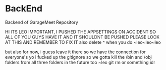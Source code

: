 # BackEnd
Backend of GarageMeet Repository


HI ITS LEO IMPORTANT, I PUSHED THE APPSETTINGS ON ACCIDENT SO ALL OF YOU GUYS HAVE IT AND IT SHOULDNT BE PUSHED PLEASE LOOK AT THIS AND REMEMBER TO FIX IT
also delete ^ when you do  ~leo~leo~leo

but also for now, i guess leave it there so we have the connection for everyone's
yo i fucked up the gitignore so we gotta kill the /bin and /obj folders from all three folders in the future too ~leo git rm or something idr
